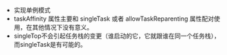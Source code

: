 - 实现单例模式
- taskAffinity 属性主要和 singleTask 或者 allowTaskReparenting 属性配对使用，在其他情况下没有意义。 
- singleTop不会引起任务栈的变更（谁启动的它，它就跟谁在同一个任务栈），而singleTask是有可能的。



